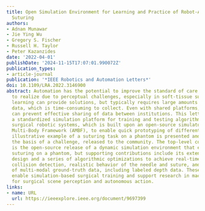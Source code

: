 ```yaml
---
title: Open Simulation Environment for Learning and Practice of Robot-Assisted Surgical
  Suturing
authors:
- Adnan Munawar
- Jie Ying Wu
- Gregory S. Fischer
- Russell H. Taylor
- Peter Kazanzides
date: '2022-04-01'
publishDate: '2024-11-15T17:07:01.990072Z'
publication_types:
- article-journal
publication: '*IEEE Robotics and Automation Letters*'
doi: 10.1109/LRA.2022.3146900
abstract: Automation has the potential to improve the standard of care but is difficult
  to realize due to perceptual challenges, especially in soft-tissue surgery. Machine
  learning can provide solutions, but typically requires large amounts of training
  data, which is time-consuming to collect. Even with shared platforms, hardware differences
  can prevent effective sharing of data between institutions. This letter proposes
  a standardized simulation platform for training and testing algorithms to control
  surgical robotic systems, which is built upon an open-source simulator, the Asynchronous
  Multi-Body Framework (AMBF), to enable quick prototyping of different scenes. An
  illustrative example of a suturing task on a phantom is presented and has formed
  the basis of a challenge, released to the community. The top-level contribution
  is the open-source release of a dynamic simulation environment that enables realistic
  suturing on a phantom, but supporting contributions include its extendable architectural
  design and a series of algorithmic optimizations to achieve real-time control and
  collision detection, realistic behavior of the needle and suture, and generation
  of multi-modal ground-truth data, including labeled depth data. These capabilities
  enable simulation-based surgical training and support research in machine learning
  for surgical scene perception and autonomous action.
links:
- name: URL
  url: https://ieeexplore.ieee.org/document/9697399
---
```

